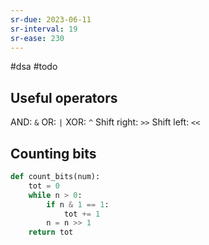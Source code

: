 ```yaml
---
sr-due: 2023-06-11
sr-interval: 19
sr-ease: 230
---
```


#dsa #todo

## Useful operators

AND: `&`
OR: `|`
XOR: `^`
Shift right: `>>`
Shift left: `<<`

## Counting bits

```python
def count_bits(num):
	tot = 0
	while n > 0:
		if n & 1 == 1:
			tot += 1
		n = n >> 1
	return tot
```
